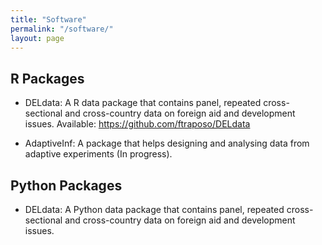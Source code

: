 ```yaml
---
title: "Software"
permalink: "/software/"
layout: page
---
```


## R Packages

- DELdata: A R data package that contains panel, repeated cross-sectional and cross-country data on foreign aid and development issues.
  Available: https://github.com/ftraposo/DELdata

- AdaptiveInf: A package that helps designing and analysing data from adaptive experiments (In progress).

## Python Packages

- DELdata: A Python data package that contains panel, repeated cross-sectional and cross-country data on foreign aid and development issues. 
